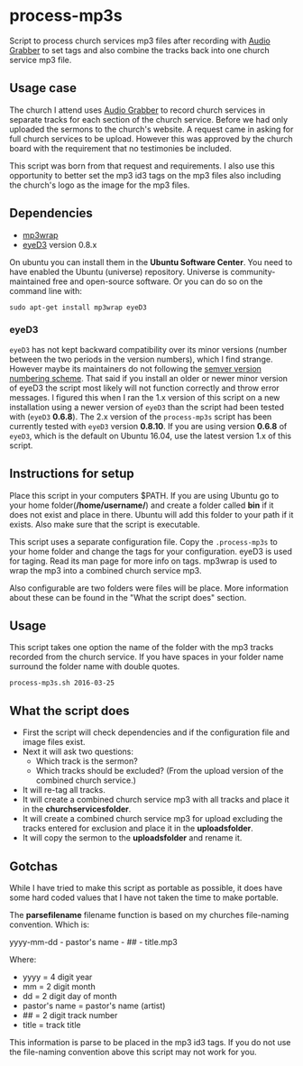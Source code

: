 # process-mp3s
Script to process church services mp3 files after recording with [Audio Grabber](http://www.audiograbber.org/) to set tags and also combine the tracks back into one church service mp3 file.

## Usage case

The church I attend uses [Audio Grabber](http://www.audiograbber.org/) to record church services in separate tracks for each section of the church service. Before we had only uploaded the sermons to the church's website. A request came in asking for full church services to be upload. However this was approved by the church board with the requirement that no testimonies be included.

This script was born from that request and requirements. I also use this opportunity to better set the mp3 id3 tags on the mp3 files also including the church's logo as the image for the mp3 files.

## Dependencies

* [mp3wrap](http://mp3wrap.sourceforge.net/)
* [eyeD3](http://eyed3.nicfit.net/) version 0.8.x

On ubuntu you can install them in the **Ubuntu Software Center**. You need to have enabled the Ubuntu (universe) repository. Universe is community-maintained free and open-source software. Or you can do so on the command line with:
```
sudo apt-get install mp3wrap eyeD3
```
### eyeD3
`eyeD3` has not kept backward compatibility over its minor versions (number between the two periods in the version numbers), which I find strange. However maybe its maintainers do not following the [semver version numbering scheme](https://semver.org/). That said if you install an older or newer minor version of eyeD3 the script most likely will not function correctly and throw error messages. I figured this when I ran the 1.x version of this script on a new installation using a newer version of `eyeD3` than the script had been tested with (`eyeD3` **0.6.8**). The 2.x version of the `process-mp3s` script has been currently tested with `eyeD3` version **0.8.10**. If you are using version **0.6.8** of `eyeD3`, which is the default on Ubuntu 16.04, use the latest version 1.x of this script.

## Instructions for setup

Place this script in your computers $PATH. If you are using Ubuntu go to your home folder(**/home/username/**) and create a folder called **bin** if it does not exist and place in there. Ubuntu will add this folder to your path if it exists. Also make sure that the script is executable.

This script uses a separate configuration file. Copy the `.process-mp3s` to your home folder and change the tags for your configuration. eyeD3 is used for taging. Read its man page for more info on tags. mp3wrap is used to wrap the mp3 into a combined church service mp3.

Also configurable are two folders were files will be place. More information about these can be found in the "What the script does" section.

## Usage
This script takes one option the name of the folder with the mp3 tracks recorded from the church service. If you have spaces in your folder name surround the folder name with double quotes.
```
process-mp3s.sh 2016-03-25
```


## What the script does
* First the script will check dependencies and if the configuration file and image files exist.
* Next it will ask two questions:
	* Which track is the sermon?
	* Which tracks should be excluded? (From the upload version of the combined church service.)
* It will re-tag all tracks.
* It will create a combined church service mp3 with all tracks and place it in the **churchservicesfolder**.
* It will create a combined church service mp3 for upload excluding the tracks entered for exclusion and place it in the **uploadsfolder**.
* It will copy the sermon to the **uploadsfolder** and rename it.

## Gotchas
While I have tried to make this script as portable as possible, it does have some hard coded values that I have not taken the time to make portable.

The **parsefilename** filename function is based on my churches file-naming convention. Which is:

yyyy-mm-dd - pastor's name - ## - title.mp3

Where:

* yyyy = 4 digit year
* mm = 2 digit month
* dd = 2 digit day of month
* pastor's name = pastor's name (artist)
* \## = 2 digit track number
* title = track title

This information is parse to be placed in the mp3 id3 tags. If you do not use the file-naming convention above this script may not work for you.

